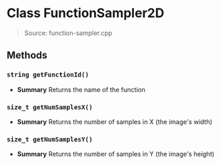 # Class FunctionSampler2D
> Source: function-sampler.cpp
## Methods
### ``string getFunctionId()``
* **Summary**
  Returns the name of the function
### ``size_t getNumSamplesX()``
* **Summary**
  Returns the number of samples in X (the image's width)
### ``size_t getNumSamplesY()``
* **Summary**
  Returns the number of samples in Y (the image's height)
